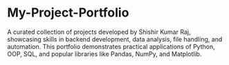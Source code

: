 # My-Project-Portfolio
A curated collection of projects developed by Shishir Kumar Raj, showcasing skills in backend development, data analysis, file handling, and automation. This portfolio demonstrates practical applications of Python, OOP, SQL, and popular libraries like Pandas, NumPy, and Matplotlib.

